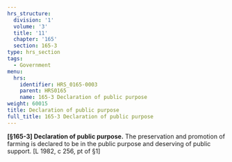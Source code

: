 ```yaml
---
hrs_structure:
  division: '1'
  volume: '3'
  title: '11'
  chapter: '165'
  section: 165-3
type: hrs_section
tags:
  - Government
menu:
  hrs:
    identifier: HRS_0165-0003
    parent: HRS0165
    name: 165-3 Declaration of public purpose
weight: 60015
title: Declaration of public purpose
full_title: 165-3 Declaration of public purpose
---
```

**[§165-3] Declaration of public purpose.** The preservation and promotion of farming is declared to be in the public purpose and deserving of public support. [L 1982, c 256, pt of §1]